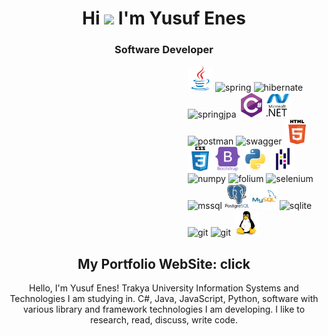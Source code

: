  <h1 align="center"> Hi <img src="https://raw.githubusercontent.com/MartinHeinz/MartinHeinz/master/wave.gif" width="30px" /> I'm Yusuf Enes </h1> <h3 align="center">Software Developer</h3> <div style="margin-left: 290px;"> <p align="left"> <a > <img src="https://raw.githubusercontent.com/devicons/devicon/master/icons/java/java-original.svg" alt="java" width="40" height="40" /> </a> <a > <img src="https://www.vectorlogo.zone/logos/springio/springio-icon.svg" alt="spring" width="40" height="40" /> </a> <a> <img src="https://design.jboss.org/hibernate/logo/final/hibernate_icon_whitebkg_256px.png" alt="hibernate" width="40" height="40" />     <a > <img src="https://turreta.com/wp-content/uploads/2017/01/spring-boot-project-logo.png" alt="springjpa" width="45" height="45" /> </a> <a> <img src="https://raw.githubusercontent.com/devicons/devicon/master/icons/csharp/csharp-original.svg" alt="csharp" width="40" height="40" /> </a> <a > <img src="https://raw.githubusercontent.com/devicons/devicon/master/icons/dot-net/dot-net-original-wordmark.svg" alt="dotnet" width="40" height="40" /> </a> <a > <img src="https://www.vectorlogo.zone/logos/getpostman/getpostman-icon.svg" alt="postman" width="40" height="40" /> </a> <a > <img src="https://cdn.auth0.com/blog/aspnet-core-web-apis/swagger.png" alt="swagger" width="45" height="45" /> </a> <a >  <img src="https://raw.githubusercontent.com/devicons/devicon/master/icons/html5/html5-original-wordmark.svg" alt="html5" width="40" height="40" /> </a> <a > <img src="https://raw.githubusercontent.com/devicons/devicon/master/icons/css3/css3-original-wordmark.svg" alt="css3" width="40" height="40" /> </a> <a > <img src="https://raw.githubusercontent.com/devicons/devicon/master/icons/bootstrap/bootstrap-plain-wordmark.svg" alt="bootstrap" width="40" height="40" /> </a> <a > <img src="https://raw.githubusercontent.com/devicons/devicon/master/icons/python/python-original.svg" alt="python" width="40" height="40" /> </a><a href="https://pandas.pydata.org/" target="_blank" rel="noreferrer"> <img src="https://raw.githubusercontent.com/devicons/devicon/2ae2a900d2f041da66e950e4d48052658d850630/icons/pandas/pandas-original.svg" alt="pandas" width="40" height="40"/> </a> <a > <img src="https://www.kindpng.com/picc/m/750-7501316_in-order-to-show-how-holoviews-works-well.png" alt="numpy" width="50" height="40" /> </a> <a > <img src="https://encrypted-tbn0.gstatic.com/images?q=tbn:ANd9GcQjXOGZERa-SeysZD_UTK71pHMTdpkEeBuWGKzcjxqQwm1aBL5JVPMq4yCJKhgBnsoj&usqp=CAU        " alt="folium" width="40" height="40" /> </a> <a > <img src="https://raw.githubusercontent.com/detain/svg-logos/780f25886640cef088af994181646db2f6b1a3f8/svg/selenium-logo.svg" alt="selenium" width="40" height="40" /> </a> <a> <img src="https://www.svgrepo.com/show/303229/microsoft-sql-server-logo.svg" alt="mssql" width="40" height="40" /> </a> <a > <img src="https://raw.githubusercontent.com/devicons/devicon/master/icons/postgresql/postgresql-original-wordmark.svg" alt="postgresql" width="40" height="40" /> </a> <img src="https://raw.githubusercontent.com/devicons/devicon/master/icons/mysql/mysql-original-wordmark.svg" alt="mysql" width="40" height="40"/> <img src="https://www.vectorlogo.zone/logos/sqlite/sqlite-icon.svg" alt="sqlite" width="40" height="40"/><a > <img src="https://www.vectorlogo.zone/logos/git-scm/git-scm-icon.svg" alt="git" width="40" height="40" /> 
 <img src="https://logos-world.net/wp-content/uploads/2021/02/Docker-Symbol.png"  alt="git" width="70" height="40" /></a> <a> <img src="https://raw.githubusercontent.com/devicons/devicon/master/icons/linux/linux-original.svg" alt="linux" width="40" height="40" /> </a> </div> </p> </div> <h2 align="center">My Portfolio WebSite: <a href="https://yusufenesaras.netlify.app/" style="text-decoration: none;" target = "_blank" >click </h2></a> <p align = "center">Hello, I'm Yusuf Enes! Trakya University Information Systems and Technologies I am studying in. C#, Java, JavaScript, Python, software with various library and framework technologies I am developing. I like to research, read, discuss, write code.</p>

 



